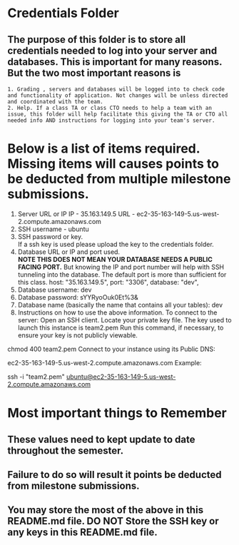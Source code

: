 # Credentials Folder

## The purpose of this folder is to store all credentials needed to log into your server and databases. This is important for many reasons. But the two most important reasons is
    1. Grading , servers and databases will be logged into to check code and functionality of application. Not changes will be unless directed and coordinated with the team.
    2. Help. If a class TA or class CTO needs to help a team with an issue, this folder will help facilitate this giving the TA or CTO all needed info AND instructions for logging into your team's server. 


# Below is a list of items required. Missing items will causes points to be deducted from multiple milestone submissions.

1. Server URL or IP IP - 35.163.149.5 URL - ec2-35-163-149-5.us-west-2.compute.amazonaws.com
2. SSH username - ubuntu
3. SSH password or key.
    <br> If a ssh key is used please upload the key to the credentials folder.
4. Database URL or IP and port used.
    <br><strong> NOTE THIS DOES NOT MEAN YOUR DATABASE NEEDS A PUBLIC FACING PORT.</strong> But knowing the IP and port number will help with SSH tunneling into the database. The default port is more than sufficient for this class.
    host: "35.163.149.5",
    port: "3306",
    database: "dev",
5. Database username: dev
6. Database password: sYYRyoOuk0Et%3&
7. Database name (basically the name that contains all your tables): dev
8. Instructions on how to use the above information.
To connect to the server:
Open an SSH client.
Locate your private key file. The key used to launch this instance is team2.pem
Run this command, if necessary, to ensure your key is not publicly viewable.

 chmod 400 team2.pem
Connect to your instance using its Public DNS:

 ec2-35-163-149-5.us-west-2.compute.amazonaws.com
Example:

ssh -i "team2.pem" ubuntu@ec2-35-163-149-5.us-west-2.compute.amazonaws.com

# Most important things to Remember
## These values need to kept update to date throughout the semester. <br>
## <strong>Failure to do so will result it points be deducted from milestone submissions.</strong><br>
## You may store the most of the above in this README.md file. DO NOT Store the SSH key or any keys in this README.md file.
